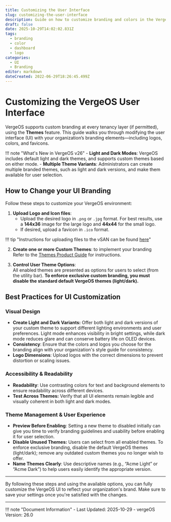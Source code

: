 ```yaml
---
title: Customizing the User Interface
slug: customizing-the-user-interface
description: Guide on how to customize branding and colors in the VergeOS UI.
draft: false
date: 2025-10-29T14:02:02.831Z
tags:
  - branding
  - color
  - dashboard
  - logo
categories:
  - UI
  - Branding
editor: markdown
dateCreated: 2022-06-29T18:26:45.499Z
---
```


# Customizing the VergeOS User Interface

VergeOS supports custom branding at every tenancy layer (if permitted), using the **Themes** feature. This guide walks you through modifying the user interface (UI) with your organization’s branding elements—including logos, colors, and favicons.

!!! note "What's New in VergeOS v26"
    - **Light and Dark Modes**: VergeOS includes default light and dark themes, and supports custom themes based on either mode.
    - **Multiple Theme Variants**: Administrators can create multiple branded themes, such as light and dark versions, and make them available for user selection.

   
## How to Change your UI Branding

Follow these steps to customize your VergeOS environment:

1. **Upload Logo and Icon files**:
    - Upload the desired logo in `.png` or `.jpg` format. For best results, use a **144x36** image for the large logo and **44x44** for the small logo.
    - If desired, upload a favicon in `.ico` format. 

!!! tip "Instructions for uploading files to the vSAN can be found [here](/product-guide/storage/uploading-files-to-vsan)"

2. **Create one or more Custom Themes**: to implement your branding  
Refer to the [Themes Product Guide](/product-guide/system/themes) for instructions. 

3. **Control User Theme Options**:   
All enabled themes are presented as options for users to select (from the utility bar).  **To enforce exclusive custom branding, you must disable the standard default VergeOS themes (light/dark).**  

## Best Practices for UI Customization

### Visual Design

- **Create Light and Dark Variants:** Offer both light and dark versions of your custom theme to support different lighting environments and user preferences. Light mode enhances visibility in bright settings, while dark mode reduces glare and can conserve battery life on OLED devices. 
- **Consistency**: Ensure that the colors and logos you choose for the branding align with your organization's style guide for consistency.
- **Logo Dimensions**: Upload logos with the correct dimensions to prevent distortion or scaling issues.

### Accessibility & Readability

- **Readability**: Use contrasting colors for text and background elements to ensure readability across different devices.
- **Test Across Themes:** Verify that all UI elements remain legible and visually coherent in both light and dark modes.


### Theme Management & User Experience 

- **Preview Before Enabling**: Setting a new theme to disabled initially can give you time to verify branding guidelines and usability before enabling it for user selection.
- **Disable Unused Themes:** Users can select from all enabled themes. To enforce exclusive branding, disable the default VergeOS themes (light/dark); remove any outdated custom themes you no longer wish to offer.
- **Name Themes Clearly**: Use descriptive names (e.g., “Acme Light” or “Acme Dark”) to help users easily identify the appropriate version.



---

By following these steps and using the available options, you can fully customize the VergeOS UI to reflect your organization's brand. Make sure to save your settings once you're satisfied with the changes.

---

!!! note "Document Information"
    - Last Updated: 2025-10-29
    - vergeOS Version: 26.0

